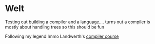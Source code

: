 # Welt

Testing out building a compiler and a language.... turns out a compiler is mostly about handling trees so this should be fun

Following my legend Immo Landwerth's [compiler course](https://www.youtube.com/playlist?list=PLRAdsfhKI4OWNOSfS7EUu5GRAVmze1t2y)
